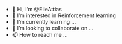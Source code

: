 - 👋 Hi, I’m @ElieAttias
- 👀 I’m interested in Reinforcement learning
- 🌱 I’m currently learning ...
- 💞️ I’m looking to collaborate on ...
- 📫 How to reach me ...

<!---
ElieAttias/ElieAttias is a ✨ special ✨ repository because its `README.md` (this file) appears on your GitHub profile.
You can click the Preview link to take a look at your changes.
--->
